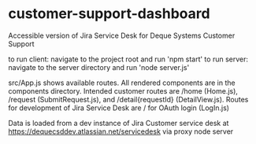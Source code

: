 # customer-support-dashboard
Accessible version of Jira Service Desk for Deque Systems Customer Support

to run client: navigate to the project root and run 'npm start'
to run server: navigate to the server directory and run 'node server.js'

src/App.js shows available routes. All rendered components are in the components directory.
Intended customer routes are /home (Home.js), /request (SubmitRequest.js), and /detail{requestId} (DetailView.js).
Routes for development of Jira Service Desk are / for OAuth login (LogIn.js)

Data is loaded from a dev instance of Jira Customer service desk at https://dequecsddev.atlassian.net/servicedesk via proxy node server


